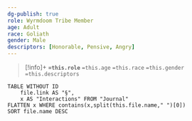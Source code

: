 ```yaml
---
dg-publish: true
role: Wyrmdoom Tribe Member
age: Adult
race: Goliath
gender: Male
descriptors: [Honorable, Pensive, Angry]
---
```


> [!info]+
> **`=this.role`**
> `=this.age` `=this.race` `=this.gender`
> `=this.descriptors` 

```dataview
TABLE WITHOUT ID
	file.link AS "§", 
	x AS "Interactions" FROM "Journal"
FLATTEN x WHERE contains(x,split(this.file.name," ")[0])
SORT file.name DESC
```
